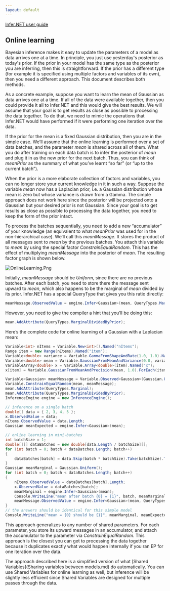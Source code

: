 ```yaml
---
layout: default 
--- 
```

[Infer.NET user guide](index.md)

## Online learning

Bayesian inference makes it easy to update the parameters of a model as data arrives one at a time. In principle, you just use yesterday's posterior as today's prior. If the prior in your model has the same type as the posterior you are inferring, then this is straightforward. If the prior has a different type (for example it is specified using multiple factors and variables of its own), then you need a different approach. This document describes both methods.

As a concrete example, suppose you want to learn the mean of Gaussian as data arrives one at a time.  If all of the data were available together, then you could provide it all to Infer.NET and this would give the best results.  We will assume that your goal is to get results as close as possible to processing the data together.  To do that, we need to mimic the operations that Infer.NET would have performed if it were performing one iteration over the data.

If the prior for the mean is a fixed Gaussian distribution, then you are in the simple case. We’ll assume that the online learning is performed over a set of data batches, and the parameter _mean_ is shared across all of them. What you do after training on each data batch is to infer the posterior of _mean_ and plug it in as the new prior for the next batch. Thus, you can think of _meanPrior_ as the summary of what you’ve learnt “so far” (or “up to the current batch”).

When the prior is a more elaborate collection of factors and variables, you can no longer store your current knowledge in it in such a way. Suppose the variable _mean_ now has a Laplacian prior, i.e. a Gaussian distribution whose mean is zero but whose variance is drawn from a Gamma. The simple approach does not work here since the posterior will be projected onto a Gaussian but your desired prior is not Gaussian.  Since your goal is to get results as close as possible to processing the data together, you need to keep the form of the prior intact.

To process the batches sequentially, you need to add a new “accumulator” of your knowledge (an equivalent to what _meanPrior_ was used for in the non-hierarchical case). We’ll call this _meanMessage_. It stores the product of all messages sent to _mean_ by the previous batches. You attach this variable to _mean_ by using the special factor _ConstrainEqualRandom_. This has the effect of multiplying _meanMessage_ into the posterior of _mean_. The resulting factor graph is shown below.

![OnlineLearning.Png](OnlineLearning.Png)

Initially, _meanMessage_ should be _Uniform_, since there are no previous batches. After each batch, you need to store there the message sent upward to _mean_, which also happens to be the marginal of _mean_ divided by its prior. Infer.NET has a special QueryType that gives you this ratio directly:

```csharp
meanMessage.ObservedValue = engine.Infer<Gaussian>(mean, QueryTypes.MarginalDividedByPrior);
```

However, you need to give the compiler a hint that you’ll be doing this:

```csharp
mean.AddAttribute(QueryTypes.MarginalDividedByPrior);
```

Here’s the complete code for online learning of a Gaussian with a Laplacian mean:

```csharp
Variable<int> nItems = Variable.New<int>().Named("nItems");  
Range item = new Range(nItems).Named("item");  
Variable<double> variance = Variable.GammaFromShapeAndRate(1.0, 1.0).Named("variance");  
Variable<double> mean = Variable.GaussianFromMeanAndVariance(0.0, variance).Named("mean");  
VariableArray<double> x = Variable.Array<double>(item).Named("x");  
x[item] = Variable.GaussianFromMeanAndPrecision(mean, 1.0).ForEach(item);  

Variable<Gaussian> meanMessage = Variable.Observed<Gaussian>(Gaussian.Uniform()).Named("meanMessage");  
Variable.ConstrainEqualRandom(mean, meanMessage);  
mean.AddAttribute(QueryTypes.Marginal);  
mean.AddAttribute(QueryTypes.MarginalDividedByPrior);  
InferenceEngine engine = new InferenceEngine();  

// inference on a single batch  
double[] data = { 2, 3, 4, 5 };  
x.ObservedValue = data;  
nItems.ObservedValue = data.Length;  
Gaussian meanExpected = engine.Infer<Gaussian>(mean);  

// online learning in mini-batches  
int batchSize = 1;  
double[][] dataBatches = new double[data.Length / batchSize][];  
for (int batch = 0; batch < dataBatches.Length; batch++)  
{  
    dataBatches[batch] = data.Skip(batch * batchSize).Take(batchSize).ToArray();  
}  
Gaussian meanMarginal = Gaussian.Uniform();  
for (int batch = 0; batch < dataBatches.Length; batch++)  
{  
    nItems.ObservedValue = dataBatches[batch].Length;  
    x.ObservedValue = dataBatches[batch];  
    meanMarginal = engine.Infer<Gaussian>(mean);  
    Console.WriteLine("mean after batch {0} = {1}", batch, meanMarginal);  
    meanMessage.ObservedValue = engine.Infer<Gaussian>(mean, QueryTypes.MarginalDividedByPrior);  
}  
// the answers should be identical for this simple model  
Console.WriteLine("mean = {0} should be {1}", meanMarginal, meanExpected);
```

This approach generalizes to any number of shared parameters. For each parameter, you store its upward messages in an accumulator, and attach the accumulator to the parameter via _ConstrainEqualRandom_.  This approach is the closest you can get to processing the data together because it duplicates exactly what would happen internally if you ran EP for one iteration over the data.

The approach described here is a simplified version of what [Shared Variables](Sharing variables between models.md) do automatically.  You can use Shared Variables for online learning as well, but inference will be slightly less efficient since Shared Variables are designed for multiple passes through the data.
